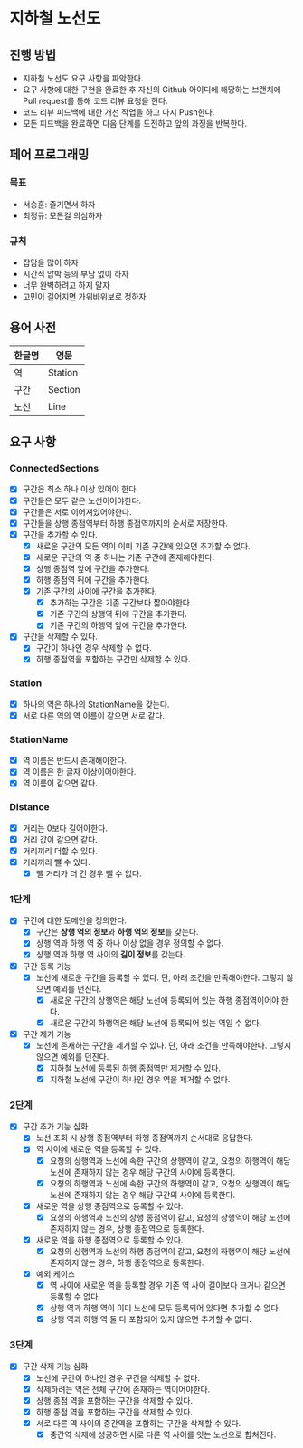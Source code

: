 # 지하철 노선도

## 진행 방법

* 지하철 노선도 요구 사항을 파악한다.
* 요구 사항에 대한 구현을 완료한 후 자신의 Github 아이디에 해당하는 브랜치에 Pull request를 통해 코드 리뷰 요청을 한다.
* 코드 리뷰 피드백에 대한 개선 작업을 하고 다시 Push한다.
* 모든 피드백을 완료하면 다음 단계를 도전하고 앞의 과정을 반복한다.

## 페어 프로그래밍

### 목표

* 서승훈: 즐기면서 하자
* 최정규: 모든걸 의심하자

### 규칙

* 잡담을 많이 하자
* 시간적 압박 등의 부담 없이 하자
* 너무 완벽하려고 하지 말자
* 고민이 길어지면 가위바위보로 정하자

## 용어 사전

| 한글명 | 영문      |
|-----|---------|
| 역   | Station |
| 구간  | Section |
| 노선  | Line    |

## 요구 사항

### ConnectedSections

- [x] 구간은 최소 하나 이상 있어야 한다.
- [x] 구간들은 모두 같은 노선이어야한다.
- [x] 구간들은 서로 이어져있어야한다.
- [x] 구간들을 상행 종점역부터 하행 종점역까지의 순서로 저장한다.
- [x] 구간을 추가할 수 있다.
    - [x] 새로운 구간의 모든 역이 이미 기존 구간에 있으면 추가할 수 없다.
    - [x] 새로운 구간의 역 중 하나는 기존 구간에 존재해야한다.
    - [x] 상행 종점역 앞에 구간을 추가한다.
    - [x] 하행 종점역 뒤에 구간을 추가한다.
    - [x] 기존 구간의 사이에 구간을 추가한다.
        - [x] 추가하는 구간은 기존 구간보다 짧아야한다.
        - [x] 기존 구간의 상행역 뒤에 구간을 추가한다.
        - [x] 기존 구간의 하행역 앞에 구간을 추가한다.
- [x] 구간을 삭제할 수 있다.
    - [x] 구간이 하나인 경우 삭제할 수 없다.
    - [x] 하행 종점역을 포함하는 구간만 삭제할 수 있다.

### Station

- [x] 하나의 역은 하나의 StationName을 갖는다.
- [x] 서로 다른 역의 역 이름이 같으면 서로 같다.

### StationName

- [x] 역 이름은 반드시 존재해야한다.
- [x] 역 이름은 한 글자 이상이어야한다.
- [x] 역 이름이 같으면 같다.

### Distance

- [x] 거리는 0보다 길어야한다.
- [x] 거리 값이 같으면 같다.
- [x] 거리끼리 더할 수 있다.
- [x] 거리끼리 뺄 수 있다.
    - [x] 뺄 거리가 더 긴 경우 뺄 수 없다.

### 1단계

- [x] 구간에 대한 도메인을 정의한다.
    - [x] 구간은 **상행 역의 정보**와 **하행 역의 정보**를 갖는다.
    - [x]  상행 역과 하행 역 중 하나 이상 없을 경우 정의할 수 없다.
    - [x] 상행 역과 하행 역 사이의 **길이 정보**를 갖는다.
- [x] 구간 등록 기능
    - [x] 노선에 새로운 구간을 등록할 수 있다. 단, 아래 조건을 만족해야한다. 그렇지 않으면 예외를 던진다.
        - [x] 새로운 구간의 상행역은 해당 노선에 등록되어 있는 하행 종점역이어야 한다.
        - [x] 새로운 구간의 하행역은 해당 노선에 등록되어 있는 역일 수 없다.
- [x] 구간 제거 기능
    - [x] 노선에 존재하는 구간을 제거할 수 있다. 단, 아래 조건을 만족해야한다. 그렇지 않으면 예외를 던진다.
        - [x] 지하철 노선에 등록된 하행 종점역만 제거할 수 있다.
        - [x] 지하철 노선에 구간이 하나인 경우 역을 제거할 수 없다.

### 2단계

- [x] 구간 추가 기능 심화
    - [x] 노선 조회 시 상행 종점역부터 하행 종점역까지 순서대로 응답한다.
    - [x] 역 사이에 새로운 역을 등록할 수 있다.
        - [x] 요청의 상행역과 노선에 속한 구간의 상행역이 같고, 요청의 하행역이 해당 노선에 존재하지 않는 경우 해당 구간의 사이에 등록한다.
        - [x] 요청의 하행역과 노선에 속한 구간의 하행역이 같고, 요청의 상행역이 해당 노선에 존재하지 않는 경우 해당 구간의 사이에 등록한다.
    - [x] 새로운 역을 상행 종점역으로 등록할 수 있다.
        - [x] 요청의 하행역과 노선의 상행 종점역이 같고, 요청의 상행역이 해당 노선에 존재하지 않는 경우, 상행 종점역으로 등록한다.
    - [x] 새로운 역을 하행 종점역으로 등록할 수 있다.
        - [x] 요청의 상행역과 노선의 하행 종점역이 같고, 요청의 하행역이 해당 노선에 존재하지 않는 경우, 하행 종점역으로 등록한다.
    - [x] 예외 케이스
        - [x] 역 사이에 새로운 역을 등록할 경우 기존 역 사이 길이보다 크거나 같으면 등록할 수 없다.
        - [x] 상행 역과 하행 역이 이미 노선에 모두 등록되어 있다면 추가할 수 없다.
        - [x] 상행 역과 하행 역 둘 다 포함되어 있지 않으면 추가할 수 없다.

### 3단계

- [x] 구간 삭제 기능 심화
    - [x] 노선에 구간이 하나인 경우 구간을 삭제할 수 없다.
    - [x] 삭제하려는 역은 전체 구간에 존재하는 역이어야한다.
    - [x] 상행 종점 역을 포함하는 구간을 삭제할 수 있다.
    - [x] 하행 종점 역을 포함하는 구간을 삭제할 수 있다.
    - [x] 서로 다른 역 사이의 중간역을 포함하는 구간을 삭제할 수 있다.
        - [x] 중간역 삭제에 성공하면 서로 다른 역 사이를 잇는 노선으로 합쳐진다.

